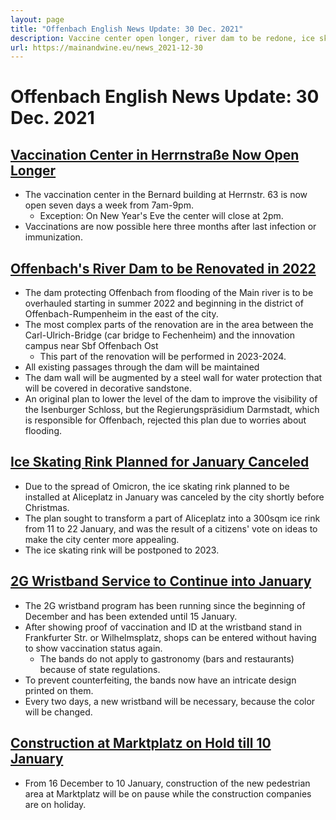 ```yaml
---
layout: page
title: "Offenbach English News Update: 30 Dec. 2021"
description: Vaccine center open longer, river dam to be redone, ice skating canceled, 2G wristband program extended, Markplatz construction paused
url: https://mainandwine.eu/news_2021-12-30
---
```


# Offenbach English News Update: 30 Dec. 2021

## [Vaccination Center in Herrnstraße Now Open Longer](https://www.offenbach.de/rathaus/rathaus-aktuell/pressemeldungen-12/pressemeldungen-KW52/corona-bernardbau-oeffnungszeiten27.12.2021.php)
- The vaccination center in the Bernard building at Herrnstr. 63 is now open seven days a week from 7am-9pm.
  - Exception: On New Year's Eve the center will close at 2pm.
- Vaccinations are now possible here three months after last infection or immunization.
  
## [Offenbach's River Dam to be Renovated in 2022](https://www.offenbach.de/leben-in-of/planen-bauen-wohnen/aktuelle_Projekte_stadtentwicklung/sanierung_maindamm/maindeich-update17.12.2021.php)
- The dam protecting Offenbach from flooding of the Main river is to be overhauled starting in summer 2022 and beginning in the district of Offenbach-Rumpenheim in the east of the city.
- The most complex parts of the renovation are in the area between the Carl-Ulrich-Bridge (car bridge to Fechenheim) and the innovation campus near Sbf Offenbach Ost
  - This part of the renovation will be performed in 2023-2024.
- All existing passages through the dam will be maintained 
- The dam wall will be augmented by a steel wall for water protection that will be covered in decorative sandstone.
- An original plan to lower the level of the dam to improve the visibility of the Isenburger Schloss, but the Regierungspräsidium Darmstadt, which is responsible for Offenbach, rejected this plan due to worries about flooding.

## [Ice Skating Rink Planned for January Canceled](https://www.offenbach.de/rathaus/rathaus-aktuell/pressemeldungen-12/pressemeldungen-KW52/absage-eisbahn27.12.2021.php)
- Due to the spread of Omicron, the ice skating rink planned to be installed at Aliceplatz in January was canceled by the city shortly before Christmas.
- The plan sought to transform a part of Aliceplatz into a 300sqm ice rink from 11 to 22 January, and was the result of a citizens' vote on ideas to make the city center more appealing.
- The ice skating rink will be postponed to 2023.

## [2G Wristband Service to Continue into January](https://www.offenbach.de/rathaus/rathaus-aktuell/pressemeldungen-12/pressemeldungen-KW52/corona-2g-baendchen-aktion-verlaengerung.php)
- The 2G wristband program has been running since the beginning of December and has been extended until 15 January. 
- After showing proof of vaccination and ID at the wristband stand in Frankfurter Str. or Wilhelmsplatz, shops can be entered without having to show vaccination status again.
  - The bands do not apply to gastronomy (bars and restaurants) because of state regulations.
- To prevent counterfeiting, the bands now have an intricate design printed on them. 
- Every two days, a new wristband will be necessary, because the color will be changed.

## [Construction at Marktplatz on Hold till 10 January](https://www.offenbach.de/rathaus/rathaus-aktuell/pressemeldungen-12/pressemeldungen-KW50/marktplatz-umbau-winterpause15.12.2021.php)
- From 16 December to 10 January, construction of the new pedestrian area at Marktplatz will be on pause while the construction companies are on holiday.